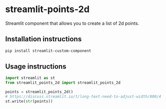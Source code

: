 # streamlit-points-2d

Streamlit component that allows you to create a list of 2d points.

## Installation instructions

```sh
pip install streamlit-custom-component
```

## Usage instructions

```python
import streamlit as st
from streamlit_points_2d import streamlit_points_2d

points = streamlit_points_2d()
# https://discuss.streamlit.io/t/long-text-need-to-adjust-width/800/4
st.write(str(points))
```